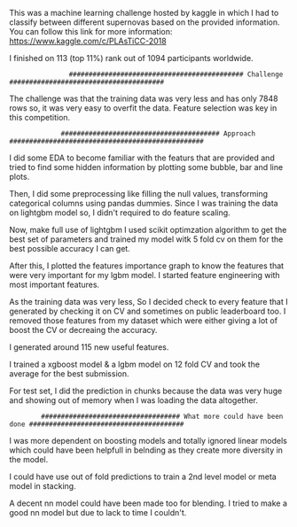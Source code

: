 This was a machine learning challenge hosted by kaggle in which I had to classify between different supernovas based on the 
provided information. You can follow this link for more information: https://www.kaggle.com/c/PLAsTiCC-2018

I finished on 113 (top 11%) rank out of 1094 participants worldwide.

                   ############################################ Challenge #######################################

The challenge was that the training data was very less and has only 7848 rows so, it was very easy to overfit the data. Feature selection 
was key in this competition.

                 ######################################## Approach #################################################

I did some EDA to become familiar with the featurs that are provided and tried to find some hidden information by plotting some
bubble, bar and line plots.

Then, I did some preprocessing like filling the null values, transforming categorical columns using pandas dummies. Since I was training
the data on lightgbm model so, I didn't required to do feature scaling.

Now, make full use of lightgbm I used scikit optimzation algorithm to get the best set of parameters and trained my model witk 5 fold cv 
on them for the best possible accuracy I can get.

After this, I plotted the features importance graph to know the features that were very important for my lgbm model. I started feature 
engineering with most important features.

As the training data was very less, So I decided check to every feature that I generated by checking it on CV and sometimes on public 
leaderboard too. I removed those features from my dataset which were either giving a lot of boost the CV or decreaing the accuracy.

I generated around 115 new useful features.

I trained a xgboost model & a lgbm model on 12 fold CV and took the average for the best submission.

For test set, I did the prediction in chunks because the data was very huge and showing out of memory when I was loading the data 
altogether.

            ################################### What more could have been done #######################################

I was more dependent on boosting models and totally ignored linear models which could have been helpfull in belnding as they create more
diversity in the model.

I could have use out of fold predictions to train a 2nd level model or meta model in stacking.

A decent nn model could have been made too for blending. I tried to make a good nn model but due to lack to time I couldn't.
